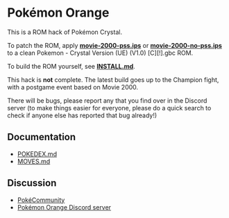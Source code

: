 # Pokémon Orange

This is a ROM hack of Pokémon Crystal.

To patch the ROM, apply [**movie-2000-pss.ips**](patches/movie-2000-pss.ips) or [**movie-2000-no-pss.ips**](patches/movie-2000-no-pss.ips) to a clean Pokemon - Crystal Version (UE) (V1.0) [C][!].gbc ROM.

To build the ROM yourself, see [**INSTALL.md**](INSTALL.md).

This hack is **not** complete. The latest build goes up to the Champion fight, with a postgame event based on Movie 2000. 

There will be bugs, please report any that you find over in the Discord server (to make things easier for everyone, please do a quick search to check if anyone else has reported that bug already!)

## Documentation

* [POKEDEX.md](POKEDEX.md)
* [MOVES.md](MOVES.md)

## Discussion

* [PokéCommunity](https://www.pokecommunity.com/showthread.php?t=387653)
* [Pokémon Orange Discord server](https://discord.gg/cdrH3qBJnn)
